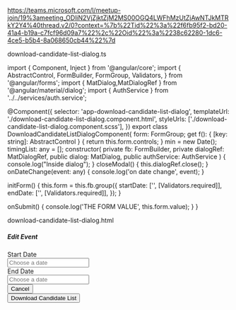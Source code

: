 https://teams.microsoft.com/l/meetup-join/19%3ameeting_ODliN2VjZjktZjM2MS00OGQ4LWFhMzUtZjAwNTJkMTRkY2Y4%40thread.v2/0?context=%7b%22Tid%22%3a%22f6fb95f2-bd20-41a4-b19a-c7fcf96d09a7%22%2c%22Oid%22%3a%2238c62280-1dc6-4ce5-b5b4-8a068650cb44%22%7d

download-candidate-list-dialog.ts

import { Component, Inject } from '@angular/core';
import {
  AbstractControl,
  FormBuilder,
  FormGroup,
  Validators,
} from '@angular/forms';
import { MatDialog,MatDialogRef } from '@angular/material/dialog';
import { AuthService } from '../../services/auth.service';

@Component({
  selector: 'app-download-candidate-list-dialog',
  templateUrl: './download-candidate-list-dialog.component.html',
  styleUrls: ['./download-candidate-list-dialog.component.scss'],
})
export class DownloadCandidateListDialogComponent{
  form: FormGroup;
  get f(): { [key: string]: AbstractControl } {
    return this.form.controls;
  }
  min = new Date();
  timingList: any = [];
  constructor(
    private fb: FormBuilder,
    private dialogRef: MatDialogRef<DownloadCandidateListDialogComponent>,
    public dialog: MatDialog,
    public authService: AuthService
  ) {
    console.log("Inside dialog");
  }
  closeModal() {
    this.dialogRef.close();
  }
  onDateChange(event: any) {
    console.log('on date change', event);
  }

  initForm() {
    this.form = this.fb.group({
      startDate: ['', [Validators.required]],
      endDate: ['', [Validators.required]],
    });
  }

  onSubmit() {
    console.log('THE FORM VALUE', this.form.value);
  }
}

download-candidate-list-dialog.html

<div class="event-edit-modal">
  <div class="event-edit-header">
    <h5 class="heading-text">Edit Event</h5>
    <app-icon icon="close" (click)="closeModal()"></app-icon>
  </div>
  <form class="form-item" [formGroup]="form" (ngSubmit)="onSubmit()">
    <div class="event-edit-body">
      <div class="resume-upload">
        <div class="row">
          <div class="col-lg-12 col-sm-12">
            <div class="form-group form-inner">
              <label class="form-label" for="experiencedPeriod"
                >Start Date <span class="required"></span
              ></label>
              <div class="form-datepicker form-datepicker-custom">
                <input
                  class="form-control"
                  type="text"
                  id="startPicker"
                  formControlName="startDate"
                  placeholder="Choose a date"
                  [matDatepicker]="startPicker"
                  (dateChange)="onDateChange($event.value)"
                />
                <mat-datepicker-toggle
                  matIconSuffix
                  [for]="startPicker"
                ></mat-datepicker-toggle>
              </div>
              <mat-datepicker #startPicker></mat-datepicker>
            </div>
          </div>
          <div class="col-lg-12 col-sm-12">
            <div class="form-group form-inner">
              <label class="form-label" for="experiencedPeriod"
                >End Date <span class="required"></span
              ></label>
              <div class="form-datepicker form-datepicker-custom">
                <input
                  class="form-control"
                  type="text"
                  id="endPicker"
                  formControlName="endDate"
                  placeholder="Choose a date"
                  [matDatepicker]="endPicker"
                  (dateChange)="onDateChange($event.value)"
                />
                <mat-datepicker-toggle
                  matIconSuffix
                  [for]="endPicker"
                ></mat-datepicker-toggle>
              </div>
              <mat-datepicker #endPicker></mat-datepicker>
            </div>
          </div>
        </div>
      </div>
    </div>
    <div class="event-edit-footer">
      <div class="row justify-content-end">
        <div class="col-lg-3 col-6">
          <button
            type="button"
            (click)="closeModal()"
            class="ags-outline-btn ags-hxl56 ags-padding1624 btn-font16"
          >
            Cancel
          </button>
        </div>
        <div class="col-lg-3 col-6">
          <button
            type="submit"
            (click)="onSubmit"
            class="ags-primary-btn ags-hxl56 ags-padding1624 btn-font16"
          >
            Download Candidate List
          </button>
        </div>
      </div>
    </div>
  </form>
</div>

